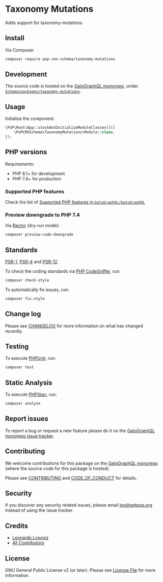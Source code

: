 # Taxonomy Mutations

<!--
[![Build Status][ico-travis]][link-travis]
[![Quality Score][ico-code-quality]][link-code-quality]
[![Software License][ico-license]](LICENSE.md)
[![Latest Version on Packagist][ico-version]][link-packagist]
[![Coverage Status][ico-scrutinizer]][link-scrutinizer]
[![Total Downloads][ico-downloads]][link-downloads]
-->

Adds support for taxonomy-mutations

## Install

Via Composer

``` bash
composer require pop-cms-schema/taxonomy-mutations
```

## Development

The source code is hosted on the [GatoGraphQL monorepo](https://github.com/GatoGraphQL/GatoGraphQL), under [`Schema/packages/taxonomy-mutations`](https://github.com/GatoGraphQL/GatoGraphQL/tree/master/layers/Schema/packages/taxonomy-mutations).

## Usage

Initialize the component:

``` php
\PoP\Root\App::stockAndInitializeModuleClasses([([
    \PoPCMSSchema\TaxonomyMutations\Module::class,
]);
```

## PHP versions

Requirements:

- PHP 8.1+ for development
- PHP 7.4+ for production

### Supported PHP features

Check the list of [Supported PHP features in `GatoGraphQL/GatoGraphQL`](https://github.com/GatoGraphQL/GatoGraphQL/blob/master/docs/supported-php-features.md)

### Preview downgrade to PHP 7.4

Via [Rector](https://github.com/rectorphp/rector) (dry-run mode):

```bash
composer preview-code-downgrade
```

## Standards

[PSR-1](https://www.php-fig.org/psr/psr-1), [PSR-4](https://www.php-fig.org/psr/psr-4) and [PSR-12](https://www.php-fig.org/psr/psr-12).

To check the coding standards via [PHP CodeSniffer](https://github.com/squizlabs/PHP_CodeSniffer), run:

``` bash
composer check-style
```

To automatically fix issues, run:

``` bash
composer fix-style
```

## Change log

Please see [CHANGELOG](CHANGELOG.md) for more information on what has changed recently.

## Testing

To execute [PHPUnit](https://phpunit.de/), run:

``` bash
composer test
```

## Static Analysis

To execute [PHPStan](https://github.com/phpstan/phpstan), run:

``` bash
composer analyse
```

## Report issues

To report a bug or request a new feature please do it on the [GatoGraphQL monorepo issue tracker](https://github.com/GatoGraphQL/GatoGraphQL/issues).

## Contributing

We welcome contributions for this package on the [GatoGraphQL monorepo](https://github.com/GatoGraphQL/GatoGraphQL) (where the source code for this package is hosted).

Please see [CONTRIBUTING](CONTRIBUTING.md) and [CODE_OF_CONDUCT](CODE_OF_CONDUCT.md) for details.

## Security

If you discover any security related issues, please email leo@getpop.org instead of using the issue tracker.

## Credits

- [Leonardo Losoviz][link-author]
- [All Contributors][link-contributors]

## License

GNU General Public License v2 (or later). Please see [License File](LICENSE.md) for more information.

[ico-version]: https://img.shields.io/packagist/v/pop-cms-schema/taxonomy-mutations.svg?style=flat-square
[ico-license]: https://img.shields.io/badge/license-GPLv2-brightgreen.svg?style=flat-square
[ico-travis]: https://img.shields.io/travis/pop-cms-schema/taxonomy-mutations/master.svg?style=flat-square
[ico-scrutinizer]: https://img.shields.io/scrutinizer/coverage/g/pop-cms-schema/taxonomy-mutations.svg?style=flat-square
[ico-code-quality]: https://img.shields.io/scrutinizer/g/pop-cms-schema/taxonomy-mutations.svg?style=flat-square
[ico-downloads]: https://img.shields.io/packagist/dt/pop-cms-schema/taxonomy-mutations.svg?style=flat-square

[link-packagist]: https://packagist.org/packages/pop-cms-schema/taxonomy-mutations
[link-travis]: https://travis-ci.org/pop-cms-schema/taxonomy-mutations
[link-scrutinizer]: https://scrutinizer-ci.com/g/pop-cms-schema/taxonomy-mutations/code-structure
[link-code-quality]: https://scrutinizer-ci.com/g/pop-cms-schema/taxonomy-mutations
[link-downloads]: https://packagist.org/packages/pop-cms-schema/taxonomy-mutations
[link-author]: https://github.com/leoloso
[link-contributors]: ../../../../../../contributors
